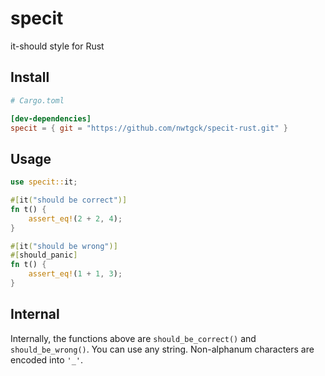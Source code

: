 # specit
it-should style for Rust

## Install

```toml
# Cargo.toml

[dev-dependencies]
specit = { git = "https://github.com/nwtgck/specit-rust.git" }
```

## Usage

```rust
use specit::it;

#[it("should be correct")]
fn t() {
    assert_eq!(2 + 2, 4);
}

#[it("should be wrong")]
#[should_panic]
fn t() {
    assert_eq!(1 + 1, 3);
}
```

## Internal

Internally, the functions above are `should_be_correct()` and `should_be_wrong()`. You can use any string. Non-alphanum characters are encoded into `'_'`.


